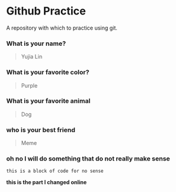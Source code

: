 # Github Practice

A repository with which to practice using git.

### What is your name?

> Yujia Lin


### What is your favorite color?

> Purple

### What is your favorite animal

> Dog
### who is your best friend

> Meme
### oh no I will do something that do not really make sense

```
this is a block of code for no sense
```

**this is the part I changed online**
